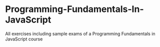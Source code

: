 # Programming-Fundamentals-In-JavaScript
All exercises including sample exams of a Programming Fundamentals in JavaScript course
